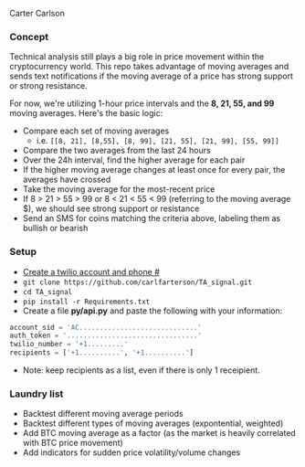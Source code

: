 Carter Carlson

### Concept
Technical analysis still plays a big role in price movement within the cryptocurrency world.  This repo takes advantage of moving averages and sends text notifications if the moving average of a price has strong support or strong resistance.

For now, we're utilizing 1-hour price intervals and the **8, 21, 55, and 99** moving averages.  Here's the basic logic:
* Compare each set of moving averages
  * i.e. `[[8, 21], [8,55], [8, 99], [21, 55], [21, 99], [55, 99]]`
* Compare the two averages from the last 24 hours
* Over the 24h interval, find the higher average for each pair
* If the higher moving average changes at least once for every pair, the averages have crossed
* Take the moving average for the most-recent price
* If 8 > 21 > 55 > 99 or 8 < 21 < 55 < 99 (referring to the moving average $), we should see strong support or resistance
* Send an SMS for coins matching the criteria above, labeling them as bullish or bearish

### Setup
* [Create a twilio account and phone #](https://www.twilio.com/login)
* `git clone https://github.com/carlfarterson/TA_signal.git`
* `cd TA_signal`
* `pip install -r Requirements.txt`
* Create a file **py/api.py** and paste the following with your information:
```python
account_sid = 'AC.............................'
auth_token = '................................'
twilio_number = '+1.........'
recipients = ['+1..........', '+1..........']
```
* Note: keep recipients as a list, even if there is only 1 receipient.

### Laundry list
* Backtest different moving average periods
* Backtest different types of moving averages (expontential, weighted)
* Add BTC moving average as a factor (as the market is heavily correlated with BTC price movement)
* Add indicators for sudden price volatility/volume changes
